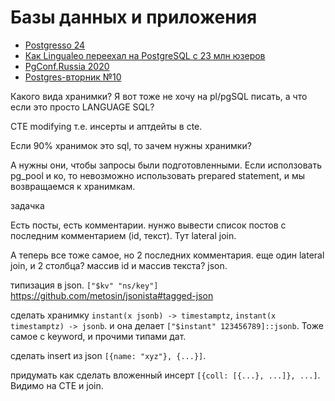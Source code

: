 # Базы данных и приложения

+ [Postgresso 24](https://habr.com/ru/companies/postgrespro/articles/513632/)
+ [Как Lingualeo переехал на PostgreSQL с 23 млн юзеров](https://habr.com/ru/companies/lingualeo/articles/515530/)
+ [PgConf.Russia 2020](https://pgconf.ru/2020/264859)
+ [Postgres-вторник №10](https://www.youtube.com/watch?v=ZFLs7-vmbdM)


Какого вида хранимки? Я вот тоже не хочу на pl/pgSQL писать, а что если это просто LANGUAGE SQL?



CTE modifying
т.е. инсерты и аптдейты в cte.


Если 90% хранимок это sql, то зачем нужны хранимки?

А нужны они, чтобы запросы были подготовленными.
Если исползовать pg_pool и ко, то невозможно использовать prepared statement, и мы возвращаемся к хранимкам.


задачка

Есть посты, есть комментарии. нунжо вывести список постов с последним комментарием (id, текст).
Тут lateral join.

А теперь все тоже самое, но 2 последних комментария.
еще один lateral join, и 2 столбца?
массив id и массив текста?
json.

типизация в json. `["$kv" "ns/key"]`
https://github.com/metosin/jsonista#tagged-json

сделать хранимку `instant(x jsonb) -> timestamptz`,  `instant(x timestamptz) -> jsonb`.
и она делает `["$instant" 123456789]::jsonb`. Тоже самое с keyword, и прочими типами дат.


сделать insert из json `[{name: "xyz"}, {...}]`.

придумать как сделать вложенный инсерт `[{coll: [{...}, ...]}, ...]`. Видимо на CTE и join.
